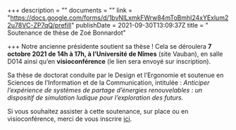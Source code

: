 +++
description = ""
documents = ""
link = "https://docs.google.com/forms/d/1bvNlLxmkFWrw84mToBmhl24xYExlum22u78VC-ZP7qQ/prefill"
publishDate = 2021-09-30T13:09:37Z
title = " Soutenance de thèse de Zoé Bonnardot"

+++
Notre ancienne présidente soutient sa thèse ! Cela se déroulera **7 octobre 2021 de 14h à 17h, à l’Université de Nîmes** (site Vauban), en salle D014 ainsi qu’en **visioconférence** (le lien sera envoyé sur inscription).

Sa thèse de doctorat conduite par le Design et l’Ergonomie et soutenue en Sciences de l’Information et de la Communication, intitulée : _Anticiper l’expérience de systèmes de partage d’énergies renouvelables : un dispositif de simulation ludique pour l’exploration des futurs._

Si vous souhaitez assister à cette soutenance, sur place ou en visioconférence, merci de vous inscrire [ici](https://docs.google.com/forms/d/1bvNlLxmkFWrw84mToBmhl24xYExlum22u78VC-ZP7qQ/prefill).